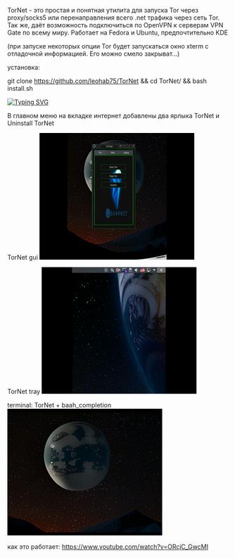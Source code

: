 TorNet - это простая и понятная утилита для запуска Tor через proxy/socks5 или перенаправления всего .net трафика через сеть Tor. Так же, даёт возможность подключиться по OpenVPN к серверам VPN Gate по всему миру.
Работает на Fedora и Ubuntu, предпочтительно KDE 

(при запуске некоторых опции Tor будет запускаться окно xterm с отладочной информацией. Его можно смело закрыват...)

установка:

git clone https://github.com/leohab75/TorNet && cd TorNet/ && bash install.sh

[![Typing SVG](https://readme-typing-svg.herokuapp.com?color=%2336BCF7&lines=TorNet+use+Tor+and+VPNGate)](https://git.io/typing-svg)

В главном меню на вкладке интернет добавлены два ярлыка TorNet и Uninstall TorNet

TorNet gui
![screen-gif](./TorNet_1.gif)

TorNet tray
![screen-gif](./TorNet_3.gif)

terminal: TorNet + baah_completion
![screen-gif](./TorNet_2.gif)

как это работает:
https://www.youtube.com/watch?v=ORcjC_GwcMI
